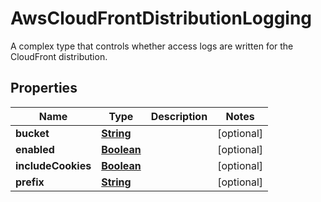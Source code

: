 

# AwsCloudFrontDistributionLogging

A complex type that controls whether access logs are written for the CloudFront distribution.

## Properties

| Name | Type | Description | Notes |
|------------ | ------------- | ------------- | -------------|
|**bucket** | [**String**](String.md) |  |  [optional] |
|**enabled** | [**Boolean**](Boolean.md) |  |  [optional] |
|**includeCookies** | [**Boolean**](Boolean.md) |  |  [optional] |
|**prefix** | [**String**](String.md) |  |  [optional] |



